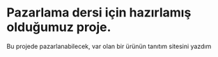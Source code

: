 # Pazarlama dersi için hazırlamış olduğumuz proje. 
Bu projede pazarlanabilecek, var olan bir ürünün tanıtım sitesini yazdım
